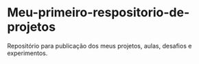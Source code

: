 # Meu-primeiro-respositorio-de-projetos
Repositório para publicação dos meus projetos, aulas, desafios e experimentos.
